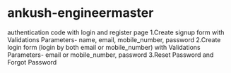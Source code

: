 # ankush-engineermaster
authentication code with login and register page
1.Create signup form with Validations Parameters- name, email, mobile_number, password 
2.Create login form (login by both email or mobile_number) with Validations Parameters- email or mobile_number, password 
3.Reset Password and Forgot Password
